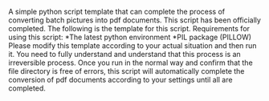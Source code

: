 A simple python script template that can complete the process of converting batch pictures into pdf documents.
This script has been officially completed. The following is the template for this script.
Requirements for using this script:
 *The latest python environment
 *PIL package (PILLOW)
Please modify this template according to your actual situation and then run it.
You need to fully understand and understand that this process is an irreversible process. Once you run in the normal way and confirm that the file directory is free of errors, this script will automatically complete the conversion of pdf documents according to your settings until all are completed.
